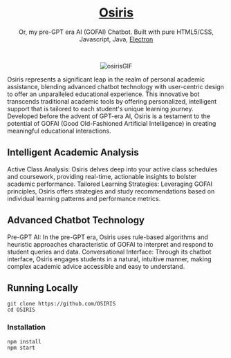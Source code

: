 <div align="center">
    <a href="https://jeraldy.com"><h1 align="center">Osiris</h1></a>

Or, my pre-GPT era AI (GOFAI) Chatbot. Built with pure HTML5/CSS, Javascript, Java, [Electron](https://www.electronjs.org/)
</div>

<br/>

<div align="center">
  
![osirisGIF](https://user-images.githubusercontent.com/20272117/110267143-491c1880-7f63-11eb-846f-9f3d1b07bc28.gif)
  
</div>
Osiris represents a significant leap in the realm of personal academic assistance, blending advanced chatbot technology with user-centric design to offer an unparalleled educational experience. This innovative bot transcends traditional academic tools by offering personalized, intelligent support that is tailored to each student's unique learning journey. Developed before the advent of GPT-era AI, Osiris is a testament to the potential of GOFAI (Good Old-Fashioned Artificial Intelligence) in creating meaningful educational interactions.


## Intelligent Academic Analysis
Active Class Analysis: Osiris delves deep into your active class schedules and coursework, providing real-time, actionable insights to bolster academic performance.
Tailored Learning Strategies: Leveraging GOFAI principles, Osiris offers strategies and study recommendations based on individual learning patterns and performance metrics.

## Advanced Chatbot Technology
Pre-GPT AI: In the pre-GPT era, Osiris uses rule-based algorithms and heuristic approaches characteristic of GOFAI to interpret and respond to student queries and data.
Conversational Interface: Through its chatbot interface, Osiris engages students in a natural, intuitive manner, making complex academic advice accessible and easy to understand.


## Running Locally

```sh-session
git clone https://github.com/OSIRIS
cd OSIRIS
```

### Installation
```sh-session
npm install
npm start
```
